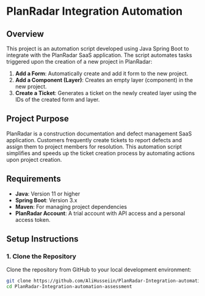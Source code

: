 # PlanRadar Integration Automation

## Overview

This project is an automation script developed using Java Spring Boot to integrate with the PlanRadar SaaS application. The script automates tasks triggered upon the creation of a new project in PlanRadar:

1. **Add a Form**: Automatically create and add it form to the new project.
2. **Add a Component (Layer)**: Creates an empty layer (component) in the new project.
3. **Create a Ticket**: Generates a ticket on the newly created layer using the IDs of the created form and layer.

## Project Purpose

PlanRadar is a construction documentation and defect management SaaS application. Customers frequently create tickets to report defects and assign them to project members for resolution. This automation script simplifies and speeds up the ticket creation process by automating actions upon project creation.

## Requirements

- **Java**: Version 11 or higher
- **Spring Boot**: Version 3.x
- **Maven**: For managing project dependencies
- **PlanRadar Account**: A trial account with API access and a personal access token.

## Setup Instructions

### 1. Clone the Repository

Clone the repository from GitHub to your local development environment:

```bash
git clone https://github.com/AliHusseiin/PlanRadar-Integration-automation-assessment.git
cd PlanRadar-Integration-automation-assessment
```
